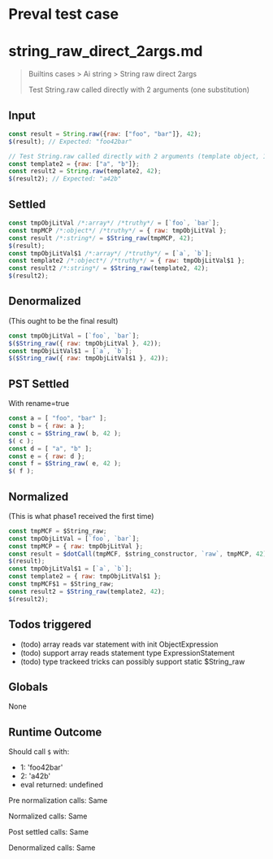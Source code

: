 # Preval test case

# string_raw_direct_2args.md

> Builtins cases > Ai string > String raw direct 2args
>
> Test String.raw called directly with 2 arguments (one substitution)

## Input

`````js filename=intro
const result = String.raw({raw: ["foo", "bar"]}, 42);
$(result); // Expected: "foo42bar"

// Test String.raw called directly with 2 arguments (template object, 1 substitution)
const template2 = {raw: ["a", "b"]};
const result2 = String.raw(template2, 42);
$(result2); // Expected: "a42b"
`````


## Settled


`````js filename=intro
const tmpObjLitVal /*:array*/ /*truthy*/ = [`foo`, `bar`];
const tmpMCP /*:object*/ /*truthy*/ = { raw: tmpObjLitVal };
const result /*:string*/ = $String_raw(tmpMCP, 42);
$(result);
const tmpObjLitVal$1 /*:array*/ /*truthy*/ = [`a`, `b`];
const template2 /*:object*/ /*truthy*/ = { raw: tmpObjLitVal$1 };
const result2 /*:string*/ = $String_raw(template2, 42);
$(result2);
`````


## Denormalized
(This ought to be the final result)

`````js filename=intro
const tmpObjLitVal = [`foo`, `bar`];
$($String_raw({ raw: tmpObjLitVal }, 42));
const tmpObjLitVal$1 = [`a`, `b`];
$($String_raw({ raw: tmpObjLitVal$1 }, 42));
`````


## PST Settled
With rename=true

`````js filename=intro
const a = [ "foo", "bar" ];
const b = { raw: a };
const c = $String_raw( b, 42 );
$( c );
const d = [ "a", "b" ];
const e = { raw: d };
const f = $String_raw( e, 42 );
$( f );
`````


## Normalized
(This is what phase1 received the first time)

`````js filename=intro
const tmpMCF = $String_raw;
const tmpObjLitVal = [`foo`, `bar`];
const tmpMCP = { raw: tmpObjLitVal };
const result = $dotCall(tmpMCF, $string_constructor, `raw`, tmpMCP, 42);
$(result);
const tmpObjLitVal$1 = [`a`, `b`];
const template2 = { raw: tmpObjLitVal$1 };
const tmpMCF$1 = $String_raw;
const result2 = $String_raw(template2, 42);
$(result2);
`````


## Todos triggered


- (todo) array reads var statement with init ObjectExpression
- (todo) support array reads statement type ExpressionStatement
- (todo) type trackeed tricks can possibly support static $String_raw


## Globals


None


## Runtime Outcome


Should call `$` with:
 - 1: 'foo42bar'
 - 2: 'a42b'
 - eval returned: undefined

Pre normalization calls: Same

Normalized calls: Same

Post settled calls: Same

Denormalized calls: Same
